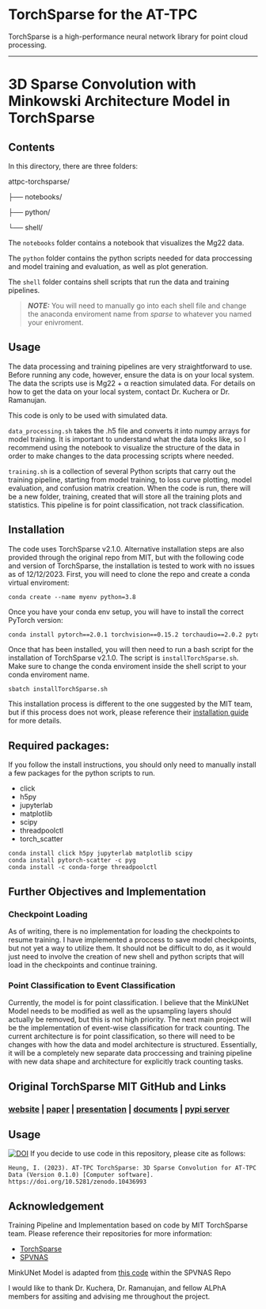 # TorchSparse for the AT-TPC 

TorchSparse is a high-performance neural network library for point cloud processing.

***

# 3D Sparse Convolution with Minkowski Architecture Model in TorchSparse

## Contents

In this directory, there are three folders:

attpc-torchsparse/

├── notebooks/

├── python/

└── shell/


The `notebooks` folder contains a notebook that visualizes the Mg22 data.

The `python` folder contains the python scripts needed for data proccessing and model training and evaluation, as well as plot generation. 

The `shell` folder contains shell scripts that run the data and training pipelines.
> **_NOTE:_**  You will need to manually go into each shell file and change the anaconda enviroment name from *sparse* to whatever you named your enivroment.

## Usage

The data processing and training pipelines are very straightforward to use. Before running any code, however, ensure the data is on your local system. The data the scripts use is Mg22 + α reaction simulated data. For details on how to get the data on your local system, contact Dr. Kuchera or Dr. Ramanujan.

This code is only to be used with simulated data.

`data_processing.sh` takes the .h5 file and converts it into numpy arrays for model training. It is important to understand what the data looks like, so I recommend using the notebook to visualize the structure of the data in order to make changes to the data processing scripts where needed.

`training.sh` is a collection of several Python scripts that carry out the training pipeline, starting from model training, to loss curve plotting, model evaluation, and confusion matrix creation. When the code is run, there will be a new folder, training, created that will store all the training plots and statistics. This pipeline is for point classification, not track classification.

## Installation

The code uses TorchSparse v2.1.0. Alternative installation steps are also provided through the original repo from MIT, but with the following code and version of TorchSparse, the installation is tested to work with no issues as of 12/12/2023. First, you will need to clone the repo and create a conda virtual enviroment:

```
conda create --name myenv python=3.8
```

Once you have your conda env setup, you will have to install the correct PyTorch version:

```bash
conda install pytorch==2.0.1 torchvision==0.15.2 torchaudio==2.0.2 pytorch-cuda=11.7 -c pytorch -c nvidia
```

Once that has been installed, you will then need to run a bash script for the installation of TorchSparse v2.1.0. The script is `installTorchSparse.sh`. Make sure to change the conda enviroment inside the shell script to your conda enviroment name. 

```
sbatch installTorchSparse.sh
```

This installation process is different to the one suggested by the MIT team, but if this process does not work, please reference their [installation guide](https://torchsparse-docs.github.io/getting_started/installation.html) for more details.

## Required packages:
If you follow the install instructions, you should only need to manually install a few packages for the python scripts to run.

- click
- h5py
- jupyterlab
- matplotlib
- scipy
- threadpoolctl
- torch_scatter

```
conda install click h5py jupyterlab matplotlib scipy
conda install pytorch-scatter -c pyg
conda install -c conda-forge threadpoolctl
```

## Further Objectives and Implementation

### Checkpoint Loading
As of writing, there is no implementation for loading the checkpoints to resume training. I have implemented a proccess to save model checkpoints, but not yet a way to utilize them. It should not be difficult to do, as it would just need to involve the creation of new shell and python scripts that will load in the checkpoints and continue training.

### Point Classification to Event Classification
Currently, the model is for point classification. I believe that the MinkUNet Model needs to be modified as well as the upsampling layers should actually be removed, but this is not high priority. The next main project will be the implementation of event-wise classification for track counting. The current architecture is for point classification, so there will need to be changes with how the data and model architecture is structured. Essentially, it will be a completely new separate data proccessing and training pipeline with new data shape and architecture for explicitly track counting tasks.

## Original TorchSparse MIT GitHub and Links

### [website](http://torchsparse.mit.edu/) | [paper](https://arxiv.org/abs/2204.10319) | [presentation](https://www.youtube.com/watch?v=IIh4EwmcLUs) | [documents](http://torchsparse-docs.github.io/) | [pypi server](http://pypi.hanlab.ai/simple/torchsparse)

## Usage
[![DOI](https://zenodo.org/badge/736441968.svg)](https://zenodo.org/doi/10.5281/zenodo.10436993)
If you decide to use code in this repository, please cite as follows:

```
Heung, I. (2023). AT-TPC TorchSparse: 3D Sparse Convolution for AT-TPC Data (Version 0.1.0) [Computer software]. https://doi.org/10.5281/zenodo.10436993
```

## Acknowledgement
Training Pipeline and Implementation based on code by MIT TorchSparse team. Please reference their repositories for more information:
- [TorchSparse](https://github.com/mit-han-lab/torchsparse/tree/master)
- [SPVNAS](https://github.com/mit-han-lab/spvnas/tree/dev/torchsparsepp_backend)

MinkUNet Model is adapted from [this code](https://github.com/mit-han-lab/spvnas/blob/dev/torchsparsepp_backend/core/models/semantic_kitti/minkunet.py) within the SPVNAS Repo

I would like to thank Dr. Kuchera, Dr. Ramanujan, and fellow ALPhA members for assiting and advising me throughout the project.
